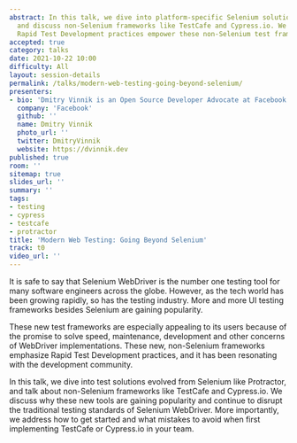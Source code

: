 ```yaml
---
abstract: In this talk, we dive into platform-specific Selenium solutions like Protractor,
  and discuss non-Selenium frameworks like TestCafe and Cypress.io. We discuss how
  Rapid Test Development practices empower these non-Selenium test frameworks.
accepted: true
category: talks
date: 2021-10-22 10:00
difficulty: All
layout: session-details
permalink: /talks/modern-web-testing-going-beyond-selenium/
presenters:
- bio: 'Dmitry Vinnik is an Open Source Developer Advocate at Facebook.'
  company: 'Facebook'
  github: ''
  name: Dmitry Vinnik
  photo_url: ''
  twitter: DmitryVinnik
  website: https://dvinnik.dev
published: true
room: ''
sitemap: true
slides_url: ''
summary: ''
tags:
- testing
- cypress
- testcafe
- protractor
title: 'Modern Web Testing: Going Beyond Selenium'
track: t0
video_url: ''
---
```


It is safe to say that Selenium WebDriver is the number one testing tool for many software engineers across the globe. However, as the tech world has been growing rapidly, so has the testing industry. More and more UI testing frameworks besides Selenium are gaining popularity. 

These new test frameworks are especially appealing to its users because of the promise to solve speed, maintenance, development and other concerns of WebDriver implementations. These new, non-Selenium frameworks emphasize Rapid Test Development practices, and it has been resonating with the development community. 

In this talk, we dive into test solutions evolved from Selenium like Protractor, and talk about non-Selenium frameworks like TestCafe and Cypress.io. We discuss why these new tools are gaining popularity and continue to disrupt the traditional testing standards of Selenium WebDriver. More importantly, we address how to get started and what mistakes to avoid when first implementing TestCafe or Cypress.io in your team.
